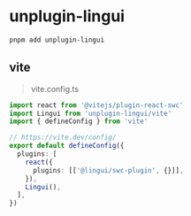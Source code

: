 # unplugin-lingui

```bash
pnpm add unplugin-lingui
```

## vite

> vite.config.ts

```ts
import react from '@vitejs/plugin-react-swc'
import Lingui from 'unplugin-lingui/vite'
import { defineConfig } from 'vite'

// https://vite.dev/config/
export default defineConfig({
  plugins: [
    react({
      plugins: [['@lingui/swc-plugin', {}]],
    }),
    Lingui(),
  ],
})
```

